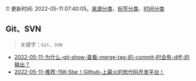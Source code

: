 :alarm_clock: 更新时间: 2022-05-11 07:40:05。[来源分类](../README.md)、[标签分类](../TAGS.md)、[时间分类](../TIMELINE.md)

## Git、SVN


> 关键字：`Git`、`SVN`



- [2022-05-11-为什么-git-show-查看-merge-tag-的-commit-时会有-diff-的输出？](https://www.v2ex.com/t/852156) 
- [2022-05-11-推荐-15K-Star！Github-上最火的低代码开发平台！](https://toutiao.io/k/3qv24va) 